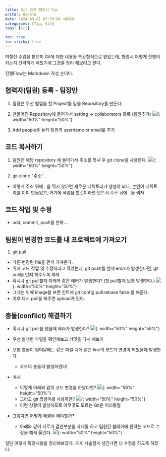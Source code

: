 ```yaml
---
title: Git 으로 협업시 Tip
writer: Harold
date: 2024-03-01 07:33:00 +0800
categories: [Tip, Git]
tags: [Git]

toc: true
toc_sticky: true
---
```

며칠전 수업을 받으며 Git에 대한 내용을 특강형식으로 받았는데, 협업시 어떻게 진행이 되는지 간략하게 배웠기에 그것을 정리 해보려고 한다.

진행Flow는 Markdown 작성 순이다.

## 협력자(팀원) 등록 - 팀장만
1. 팀장은 우선 협업을 할 Project를 담을 Repository를 만든다.

2. 만들어진 Repository에 들어가서 setting → collaborators 등록 (팀원추가)
![](https://i.ibb.co/8j9CVss/6754470-D-2-EBC-4560-9-BEE-8466218-F2323.png){: width="50%" height="50%"}

3. Add people을 눌러 팀원의 username or email로 추가

## 코드 복사하기
1. 팀원은 해당 repository 에 들어가서 주소를 복사 후 git clone을 사용한다.
![](https://i.ibb.co/fpyFPb1/E3-A480-CC-9-C64-4361-8-A0-F-94597-FF9-FE9-A.png){: width="50%" height="50%"}

2. git clone "주소" . 
- 이렇게 주소 뒤에 . 을 찍지 않으면 새로운 디렉토리가 생성이 되니, 본인이 디렉토리를 이미 만들었고, 거기에 작업을 할것이라면 반드시 주소 뒤에 . 을 찍자.

## 코드 작업 및 수정
- add, commit, push를 반복...

## 팀원이 변경한 코드를 내 프로젝트에 가져오기
1. git pull
- 다른 변경된 file을 먼저 가져온다.
- 위에 코드 작업 및 수정이라고 적었는데, git push를 할때 erorr가 발생한다면, git pull을 먼저 해주도록 하자.
- 혹시나 git pull할때 아래와 같은 에러가 발생한다? (첫 pull할때 보통 발생한다.)
![](https://i.ibb.co/7vLFzLv/image.png){: width="50%" height="50%"}
- 그때는 위에 image를 보면 힌트에 git config pull.rebase false 를 해준다.
- 이후 다시 pull을 해주면 upload가 된다.

## 충돌(conflict) 해결하기
- 혹시나 git pull을 했을때 에러가 발생한다?
![](https://ihatetomatoes.net/wp-content/uploads/2020/05/img_merge-conflict.png){: width="50%" height="50%"}
- 우선 발생한 파일을 확인해보고 커밋을 다시 해보자
- 보통 충돌이 일어날때는 같은 파일 내에 같은 line의 코드가 변경이 되었을때 발생한다.
    - 코드의 충돌이 발생하였다! 
- 예시
    - 이렇게 아래와 같이 코드 변경을 하였다면? 
![](https://i.ibb.co/R7gd57b/5-C892-EFB-2-B70-4-F9-D-AC04-46-A61-C061-F4-B.png){: width="50%" height="50%"}
    - 그리고 git 명령어를 사용하면?
![](https://i.ibb.co/2SKsNrz/2-D2-E3-A9-A-3893-49-CA-873-C-C49-BCDD570-B0.png){: width="50%" height="50%"}
    - 이런 상황이 발생하므로 아무것도 모르는 Git은 어리둥절

- 그렇다면 어떻게 해결을 해야할까?
    - 아래와 같이 서로가 겹친부분을 삭제를 하고 팀원간 협의하에 원하는 코드로 수정을 해서 올린다.
![](https://i.ibb.co/vc1Vt4F/E83-D1420-685-E-458-A-8-B69-D9-A2-B966-B464.png){: width="50%" height="50%"}

일단 이렇게 특강내용을 정리해보았다. 추후 서술할게 생긴다면 더 수정을 하도록 하겠다.